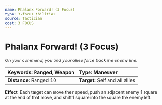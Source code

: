 ```yaml
---
name: Phalanx Forward! (3 Focus)
type: 3-focus Abilities
source: Tactician
cost: 3 FOCUS
---
```


# Phalanx Forward! (3 Focus)

*On your command, you and your allies force back the enemy line.*

| **Keywords:** Ranged, Weapon | **Type:** Maneuver              |
| :--------------------------- | :------------------------------ |
| **Distance:** Ranged 10      | **Target:** Self and all allies |

**Effect:** Each target can move their speed, push an adjacent enemy 1 square at the end of that move, and shift 1 square into the square the enemy left.
